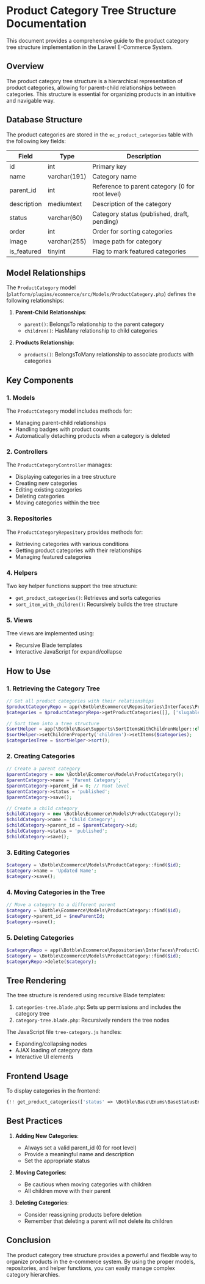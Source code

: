# Product Category Tree Structure Documentation

This document provides a comprehensive guide to the product category tree structure implementation in the Laravel E-Commerce System.

## Overview

The product category tree structure is a hierarchical representation of product categories, allowing for parent-child relationships between categories. This structure is essential for organizing products in an intuitive and navigable way.

## Database Structure

The product categories are stored in the `ec_product_categories` table with the following key fields:

| Field       | Type         | Description                                    |
|-------------|--------------|------------------------------------------------|
| id          | int          | Primary key                                    |
| name        | varchar(191) | Category name                                  |
| parent_id   | int          | Reference to parent category (0 for root level) |
| description | mediumtext   | Description of the category                    |
| status      | varchar(60)  | Category status (published, draft, pending)    |
| order       | int          | Order for sorting categories                   |
| image       | varchar(255) | Image path for category                        |
| is_featured | tinyint      | Flag to mark featured categories               |

## Model Relationships

The `ProductCategory` model (`platform/plugins/ecommerce/src/Models/ProductCategory.php`) defines the following relationships:

1. **Parent-Child Relationships**:
   - `parent()`: BelongsTo relationship to the parent category
   - `children()`: HasMany relationship to child categories

2. **Products Relationship**:
   - `products()`: BelongsToMany relationship to associate products with categories

## Key Components

### 1. Models

The `ProductCategory` model includes methods for:
- Managing parent-child relationships
- Handling badges with product counts
- Automatically detaching products when a category is deleted

### 2. Controllers

The `ProductCategoryController` manages:
- Displaying categories in a tree structure
- Creating new categories
- Editing existing categories
- Deleting categories
- Moving categories within the tree

### 3. Repositories

The `ProductCategoryRepository` provides methods for:
- Retrieving categories with various conditions
- Getting product categories with their relationships
- Managing featured categories

### 4. Helpers

Two key helper functions support the tree structure:
- `get_product_categories()`: Retrieves and sorts categories
- `sort_item_with_children()`: Recursively builds the tree structure

### 5. Views

Tree views are implemented using:
- Recursive Blade templates
- Interactive JavaScript for expand/collapse

## How to Use

### 1. Retrieving the Category Tree

```php
// Get all product categories with their relationships
$productCategoryRepo = app(\Botble\Ecommerce\Repositories\Interfaces\ProductCategoryInterface::class);
$categories = $productCategoryRepo->getProductCategories([], ['slugable'], ['products']);

// Sort them into a tree structure
$sortHelper = app(\Botble\Base\Supports\SortItemsWithChildrenHelper::class);
$sortHelper->setChildrenProperty('children')->setItems($categories);
$categoriesTree = $sortHelper->sort();
```

### 2. Creating Categories

```php
// Create a parent category
$parentCategory = new \Botble\Ecommerce\Models\ProductCategory();
$parentCategory->name = 'Parent Category';
$parentCategory->parent_id = 0; // Root level
$parentCategory->status = 'published';
$parentCategory->save();

// Create a child category
$childCategory = new \Botble\Ecommerce\Models\ProductCategory();
$childCategory->name = 'Child Category';
$childCategory->parent_id = $parentCategory->id;
$childCategory->status = 'published';
$childCategory->save();
```

### 3. Editing Categories

```php
$category = \Botble\Ecommerce\Models\ProductCategory::find($id);
$category->name = 'Updated Name';
$category->save();
```

### 4. Moving Categories in the Tree

```php
// Move a category to a different parent
$category = \Botble\Ecommerce\Models\ProductCategory::find($id);
$category->parent_id = $newParentId;
$category->save();
```

### 5. Deleting Categories

```php
$categoryRepo = app(\Botble\Ecommerce\Repositories\Interfaces\ProductCategoryInterface::class);
$category = \Botble\Ecommerce\Models\ProductCategory::find($id);
$categoryRepo->delete($category);
```

## Tree Rendering

The tree structure is rendered using recursive Blade templates:

1. `categories-tree.blade.php`: Sets up permissions and includes the category tree
2. `category-tree.blade.php`: Recursively renders the tree nodes

The JavaScript file `tree-category.js` handles:
- Expanding/collapsing nodes
- AJAX loading of category data
- Interactive UI elements

## Frontend Usage

To display categories in the frontend:

```php
{!! get_product_categories(['status' => \Botble\Base\Enums\BaseStatusEnum::PUBLISHED]) !!}
```

## Best Practices

1. **Adding New Categories**:
   - Always set a valid parent_id (0 for root level)
   - Provide a meaningful name and description
   - Set the appropriate status

2. **Moving Categories**:
   - Be cautious when moving categories with children
   - All children move with their parent

3. **Deleting Categories**:
   - Consider reassigning products before deletion
   - Remember that deleting a parent will not delete its children

## Conclusion

The product category tree structure provides a powerful and flexible way to organize products in the e-commerce system. By using the proper models, repositories, and helper functions, you can easily manage complex category hierarchies. 